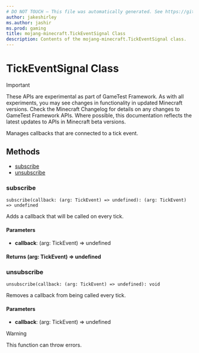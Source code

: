 ```yaml
---
# DO NOT TOUCH — This file was automatically generated. See https://github.com/Mojang/MinecraftScriptingApiDocsGenerator to modify descriptions, examples, etc.
author: jakeshirley
ms.author: jashir
ms.prod: gaming
title: mojang-minecraft.TickEventSignal Class
description: Contents of the mojang-minecraft.TickEventSignal class.
---
```

# TickEventSignal Class
>[!IMPORTANT]
>These APIs are experimental as part of GameTest Framework. As with all experiments, you may see changes in functionality in updated Minecraft versions. Check the Minecraft Changelog for details on any changes to GameTest Framework APIs. Where possible, this documentation reflects the latest updates to APIs in Minecraft beta versions.

Manages callbacks that are connected to a tick event.


## Methods
- [subscribe](#subscribe)
- [unsubscribe](#unsubscribe)
  
### **subscribe**
`
subscribe(callback: (arg: TickEvent) => undefined): (arg: TickEvent) => undefined
`

Adds a callback that will be called on every tick.
#### **Parameters**
- **callback**: (arg: TickEvent) => undefined

#### **Returns** (arg: TickEvent) => undefined


### **unsubscribe**
`
unsubscribe(callback: (arg: TickEvent) => undefined): void
`

Removes a callback from being called every tick.
#### **Parameters**
- **callback**: (arg: TickEvent) => undefined


> [!WARNING]
> This function can throw errors.


